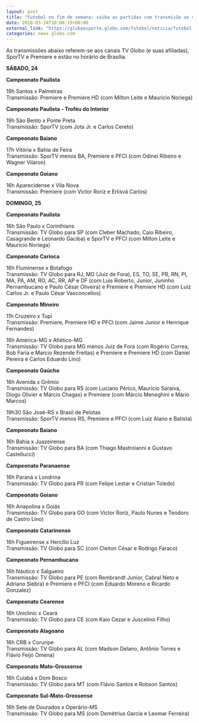 ```yaml
---
layout: post
title: "Futebol no fim de semana: saiba as partidas com transmisão ao vivo na TV"
date: 2018-03-24T10:00:19+00:00
external_link: "https://globoesporte.globo.com/futebol/noticia/futebol-no-fim-de-semana-saiba-as-partidas-com-transmissao-ao-vivo-na-tv.ghtml"
categories: news globo.com
---
```

 
 
 

 
 
 
 

As transmissões abaixo referem-se aos canais TV Globo (e suas afiliadas), SporTV e Premiere e estão no horário de Brasília.

 
 
 

**SÁBADO, 24**

 
 
 

**Campeonato Paulista**

 
 
 

19h Santos x Palmeiras  
Transmissão: Premiere e Premiere HD (com Milton Leite e Mauricio Noriega)

 
 
 

**Campeonato Paulista - Troféu do Interior**

 
 
 

19h São Bento x Ponte Preta  
Transmissão: SporTV (com Jota Jr. e Carlos Cereto)

 
 
 

**Campeonato Baiano**

 
 
 

17h Vitória x Bahia de Feira  
Transmissão: SporTV menos BA, Premiere e PFCI (com Odinei Ribeiro e Wagner Vilaron)

 
 
 

**Campeonato Goiano**

 
 
 

16h Aparecidense x Vila Nova  
Transmissão: Premiere (com Victor Roriz e Erlisvá Carlos)

 
 
 

**DOMINGO, 25**

 
 
 

**Campeonato Paulista**

 
 
 

16h São Paulo x Corinthians  
Transmissão: TV Globo para SP (com Cleber Machado, Caio Ribeiro, Casagrande e Leonardo Gaciba) e SporTV e PFCI (com Milton Leite e Mauricio Noriega)

 
 
 

**Campeonato Carioca**

 
 
 

16h Fluminense x Botafogo   
Transmissão: TV Globo para RJ, MG (Juiz de Fora), ES, TO, SE, PB, RN, PI, MA, PA, AM, RO, AC, RR, AP e DF (com Luis Roberto, Junior, Juninho Pernambucano e Paulo César Oliveira) e Premiere e Premiere HD (com Luiz Carlos Jr. e Paulo César Vasconcellos)

 
 
 

**Campeonato Mineiro**

 
 
 

11h Cruzeiro x Tupi  
Transmissão: Premiere, Premiere HD e PFCI (com Jaime Junior e Henrique Fernandes)

 
 
 

16h América-MG x Atlético-MG  
Transmissão: TV Globo para MG menos Juiz de Fora (com Rogério Correa, Bob Faria e Marcio Rezende Freitas) e Premiere e Premiere HD (com Daniel Pereira e Carlos Eduardo Lino)

 
 
 

**Campeonato Gaúcho**

 
 
 

16h Avenida x Grêmio  
Transmissão: TV Globo para RS (com Luciano Périco, Maurício Saraiva, Diogo Olivier e Márcio Chagas) e Premiere (com Márcio Meneghini e Mário Marcos)

 
 
 

19h30 São José-RS x Brasil de Pelotas  
Transmissão: SporTV menos RS, Premiere e PFCI (com Luiz Alano e Batista)

 
 
 

**Campeonato Baiano**

 
 
 

16h Bahia x Juazeirense  
Transmissão: TV Globo para BA (com Thiago Mastroianni e Gustavo Castellucci)

 
 
 

**Campeonato Paranaense**

 
 
 

16h Paraná x Londrina  
Transmissão: TV Globo para PR (com Felipe Lestar e Cristian Toledo)

 
 
 

**Campeonato Goiano**

 
 
 

16h Anapolina x Goiás  
Transmissão: TV Globo para GO (com Victor Roriz, Paulo Nunes e Teodoro de Castro Lino)

 
 
 

 
 
 

**Campeonato Catarinense**

 
 
 

16h Figueirense x Hercílio Luz  
Transmissão: TV Globo para SC (com Cleiton César e Rodrigo Faraco)

 
 
 

**Campeonato Pernambucano**

 
 
 

16h Náutico x Salgueiro  
Transmissão: TV Globo para PE (com Rembrandt Junior, Cabral Neto e Adriano Siebra) e Premiere e PFCI (com Eduardo Moreno e Ricardo Gonzalez)

 
 
 

**Campeonato Cearense**

 
 
 

16h Uniclinic x Ceará  
Transmissão: TV Globo para CE (com Kaio Cezar e Juscelino Filho)

 
 
 

**Campeonato Alagoano**

 
 
 

16h CRB x Coruripe  
Transmissão: TV Globo para AL (com Madson Delano, Antônio Torres e Flávio Feijó Omena)

 
 
 

**Campeonato Mato-Grossense**

 
 
 

16h Cuiabá x Dom Bosco  
Transmissão: TV Globo para MT (com Flávio Santos e Robson Santos)

 
 
 

**Campeonato Sul-Mato-Grossense**

 
 
 
 

16h Sete de Dourados x Operário-MS   
Transmissão: TV Globo para MS (com Demétrius Garcia e Leomar Ferreira)

 
 
 
